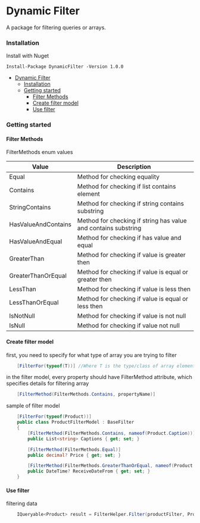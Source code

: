 # Dynamic Filter

A package for filtering queries or arrays.

### Installation

Install with Nuget

```
Install-Package DynamicFilter -Version 1.0.0
```

- [Dynamic Filter ](#dynamic-filter)
  - [Installation](#installation)
  - [Getting started](#getting-started)
    - [Filter Methods](#filter-methods)
    - [Create filter model](#create-filter-model)
    - [Use filter](#use-filter)

### Getting started

#### Filter Methods

FilterMethods enum values

| Value               | Description                                                    |
| ------------------- | -------------------------------------------------------------- |
| Equal               | Method for checking equality                                   |
| Contains            | Method for checking if list contains element                   |
| StringContains      | Method for checking if string contains substring               |
| HasValueAndContains | Method for checking if string has value and contains substring |
| HasValueAndEqual    | Method for checking if has value and equal                     |
| GreaterThan         | Method for checking if value is greater then                   |
| GreaterThanOrEqual  | Method for checking if value is equal or greater then          |
| LessThan            | Method for checking if value is less then                      |
| LessThanOrEqual     | Method for checking if value is equal or less then             |
| IsNotNull           | Method for checking if value is not null                       |
| IsNull              | Method for checking if value not null                          |

#### Create filter model

first, you need to specify for what type of array you are trying to filter

```csharp
    [FilterFor(typeof(T))] //Where T is the type/class of array element
```

in the filter model, every property should have FilterMethod attribute, which specifies details for filtering array

```csharp
    [FilterMethod(FilterMethods.Contains, propertyName)]
```

sample of filter model

```csharp
    [FilterFor(typeof(Product))]
    public class ProductFilterModel : BaseFilter
    {
        [FilterMethod(FilterMethods.Contains, nameof(Product.Caption))]
        public List<string> Captions { get; set; }

        [FilterMethod(FilterMethods.Equal)]
        public decimal? Price { get; set; }

        [FilterMethod(FilterMethods.GreaterThanOrEqual, nameof(Product.ReceiveDate))]
        public DateTime? ReceiveDateFrom { get; set; }
    }
```

#### Use filter

filtering data

```csharp
    IQueryable<Product> result = FilterHelper.Filter(productFilter, ProductsList.AsQueryable());
```
